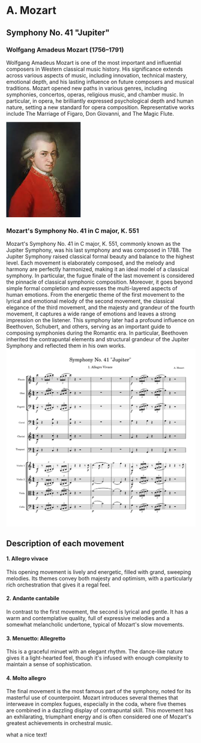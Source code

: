 # A. Mozart
## Symphony No. 41 "Jupiter"

### Wolfgang Amadeus Mozart (1756–1791)
Wolfgang Amadeus Mozart is one of the most important and influential composers in Western classical music history. 
His significance extends across various aspects of music, including innovation, technical mastery, emotional depth, and his lasting influence on future composers and musical traditions. 
Mozart opened new paths in various genres, including symphonies, concertos, operas, religious music, and chamber music. In particular, in opera, he brilliantly expressed psychological depth and human nature, setting a new standard for opera composition. Representative works include The Marriage of Figaro, Don Giovanni, and The Magic Flute.

<img src="mozart.png">

### Mozart's Symphony No. 41 in C major, K. 551
Mozart's Symphony No. 41 in C major, K. 551, commonly known as the Jupiter Symphony, was his last symphony and was composed in 1788. 
The Jupiter Symphony raised classical formal beauty and balance to the highest level. Each movement is elaborately composed, and the melody and harmony are perfectly harmonized, making it an ideal model of a classical symphony. In particular, the fugue finale of the last movement is considered the pinnacle of classical symphonic composition.
Moreover, it goes beyond simple formal completion and expresses the multi-layered aspects of human emotions. From the energetic theme of the first movement to the lyrical and emotional melody of the second movement, the classical elegance of the third movement, and the majesty and grandeur of the fourth movement, it captures a wide range of emotions and leaves a strong impression on the listener.
This symphony later had a profound influence on Beethoven, Schubert, and others, serving as an important guide to composing symphonies during the Romantic era. In particular, Beethoven inherited the contrapuntal elements and structural grandeur of the Jupiter Symphony and reflected them in his own works.
<img src="mozart symphony no. 41.png"> 

## Description of each movement
#### 1. Allegro vivace
This opening movement is lively and energetic, filled with grand, sweeping melodies. Its themes convey both majesty and optimism, with a particularly rich orchestration that gives it a regal feel.

#### 2. Andante cantabile
In contrast to the first movement, the second is lyrical and gentle. It has a warm and contemplative quality, full of expressive melodies and a somewhat melancholic undertone, typical of Mozart's slow movements.

#### 3. Menuetto: Allegretto
This is a graceful minuet with an elegant rhythm. The dance-like nature gives it a light-hearted feel, though it's infused with enough complexity to maintain a sense of sophistication.

#### 4. Molto allegro
The final movement is the most famous part of the symphony, noted for its masterful use of counterpoint. Mozart introduces several themes that interweave in complex fugues, especially in the coda, where five themes are combined in a dazzling display of contrapuntal skill. This movement has an exhilarating, triumphant energy and is often considered one of Mozart's greatest achievements in orchestral music.


<comments> what a nice text!
